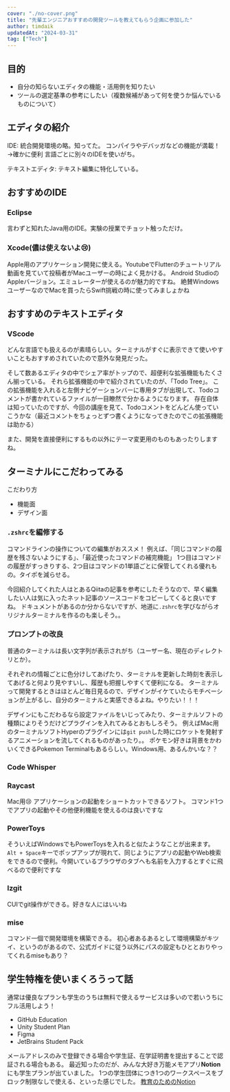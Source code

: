 ```yaml
---
cover: "./no-cover.png"
title: "先輩エンジニアおすすめの開発ツールを教えてもらう企画に参加した"
author: timdaik
updatedAt: "2024-03-31"
tag: ["Tech"]
---
```

## 目的
- 自分の知らないエディタの機能・活用例を知りたい
- ツールの選定基準の参考にしたい（複数候補があって何を使うか悩んでいるものについて）

## エディタの紹介
IDE: 統合開発環境の略。知ってた。
コンパイラやデバッガなどの機能が満載！→確かに便利
言語ごとに別々のIDEを使いがち。

テキストエディタ: テキスト編集に特化している。

## おすすめのIDE
### Eclipse
言わずと知れたJava用のIDE。実験の授業でチョット触っただけ。

### Xcode(儂は使えないよ😢)
Apple用のアプリケーション開発に使える。YoutubeでFlutterのチュートリアル動画を見ていて投稿者がMacユーザーの時によく見かける。
Android StudioのAppleバージョン。エミュレーターが使えるのが魅力的ですね。
絶賛WindowsユーザーなのでMacを買ったらSwift挑戦の時に使ってみましょかね

## おすすめのテキストエディタ
### VScode
どんな言語でも扱えるのが素晴らしい。ターミナルがすぐに表示できて使いやすいこともおすすめされていたので意外な発見だった。

そして数あるエディタの中でシェア率がトップので、超便利な拡張機能もたくさん揃っている。
それら拡張機能の中で紹介されていたのが、「Todo Tree」。
この拡張機能を入れると左側ナビゲーションバーに専用タブが出現して、Todoコメントが書かれているファイルが一目瞭然で分かるようになります。
存在自体は知っていたのですが、今回の講座を見て、Todoコメントをどんどん使っていこうかな（最近コメントをちょっとずつ書くようになってきたのでこの拡張機能は助かる）

また、開発を直接便利にするもの以外にテーマ変更用のものもあったりしますね。
## ターミナルにこだわってみる
こだわり方
- 機能面
- デザイン面

### `.zshrc`を編修する
コマンドラインの操作についての編集がおススメ！
例えば、「同じコマンドの履歴を残さないようにする」、「最近使ったコマンドの補完機能」
1つ目はコマンドの履歴がすっきりする、2つ目はコマンドの1単語ごとに保管してくれる優れもの。タイポを減らせる。

今回紹介してくれた人はとあるQiitaの記事を参考にしたそうなので、早く編集したい人は気に入ったネット記事のソースコードをコピーしてくると良いですね。
ドキュメントがあるのか分からないですが、地道に`.zshrc`を学びながらオリジナルターミナルを作るのも楽しそう。。
### プロンプトの改良
普通のターミナルは長い文字列が表示されがち（ユーザー名、現在のディレクトリとか）。

それぞれの情報ごとに色分けしてあげたり、ターミナルを更新した時刻を表示してあげると何より見やすいし、履歴も把握しやすくて便利になる。
ターミナルって開発するときはほとんど毎日見るので、デザインがイケていたらモチベーションが上がるし、自分のターミナルと実感できるよね。やりたい！！！

デザインにもこだわるなら設定ファイルをいじってみたり、ターミナルソフトの種類によりそうだけどプラグインを入れてみるとおもしろそう。
例えばMac用のターミナルソフトHyperのプラグインには`git push`した時にロケットを発射するアニメーションを流してくれるものがあったり。。
ポケモン好きは背景をかわいくできるPokemon Terminalもあるらしい。Windows用、あるんかいな？？

### Code Whisper

### Raycast
Mac用😢 アプリケーションの起動をショートカットできるソフト。
コマンド1つでアプリの起動やその他便利機能を使えるのは良いですな

### PowerToys
そういえばWindowsでもPowerToysを入れると似たようなことが出来ます。
`Alt + Space`キーでポップアップが現れて、同じようにアプリの起動やWeb検索をできるので便利。今開いているブラウザのタブへも名前を入力するとすぐに飛べるので便利ですな

### lzgit
CUIでgit操作ができる。好きな人にはいいね

### mise
コマンド一個で開発環境を構築できる。
初心者あるあるとして環境構築がキツイ、というのがあるので、公式ガイドに従う以外にパスの設定もひととおりやってくれるmiseもあり？

## 学生特権を使いまくろうって話
通常は優良なプランも学生のうちは無料で使えるサービスは多いので若いうちにフル活用しよう！
- GitHub Education
- Unity Student Plan
- Figma
- JetBrains Student Pack

メールアドレスのみで登録できる場合や学生証、在学証明書を提出することで認証される場合もある。
最近知ったのだが、みんな大好き万能メモアプリ**Notion**にも学生プランが出ていました。
1つの学生団体につき1つのワークスペースをブロック制限なしで使える、といった感じでした。
[教育のためのNotion](https://www.notion.so/ja-jp/product/notion-for-education)
